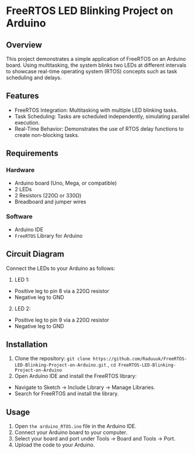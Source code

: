 # FreeRTOS LED Blinking Project on Arduino
## Overview
This project demonstrates a simple application of FreeRTOS on an Arduino board. Using multitasking, the system blinks two LEDs at different intervals to showcase real-time operating system (RTOS) concepts such as task scheduling and delays.
## Features
- FreeRTOS Integration: Multitasking with multiple LED blinking tasks.
- Task Scheduling: Tasks are scheduled independently, simulating parallel execution.
- Real-Time Behavior: Demonstrates the use of RTOS delay functions to create non-blocking tasks.
## Requirements 
### Hardware
- Arduino board (Uno, Mega, or compatible)
- 2 LEDs
- 2 Resistors (220Ω or 330Ω)
- Breadboard and jumper wires
### Software
- Arduino IDE
- `FreeRTOS` Library for Arduino
## Circuit Diagram
Connect the LEDs to your Arduino as follows:
1. LED 1:
 - Positive leg to pin 8 via a 220Ω resistor
 - Negative leg to GND
2. LED 2:
 - Positive leg to pin 9 via a 220Ω resistor
 - Negative leg to GND
## Installation
1. Clone the repository:
  `git clone https://github.com/Raduuuk/FreeRTOS-LED-Blinking-Project-on-Arduino.git`
,
  `cd FreeRTOS-LED-Blinking-Project-on-Arduino`
2. Open Arduino IDE and install the FreeRTOS library:
 - Navigate to Sketch → Include Library → Manage Libraries.
 - Search for FreeRTOS and install the library.
## Usage
1. Open `the arduino_RTOS.ino` file in the Arduino IDE.
2. Connect your Arduino board to your computer.
3. Select your board and port under Tools → Board and Tools → Port.
4. Upload the code to your Arduino.
